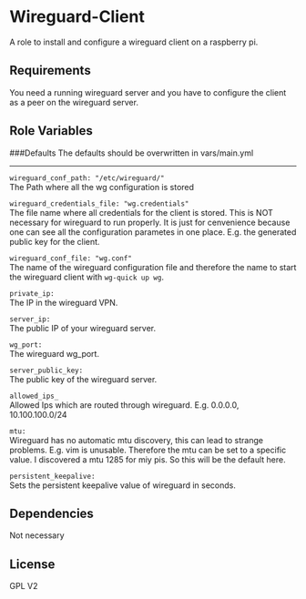 Wireguard-Client
=========

A role to install and configure a wireguard client on a raspberry pi.  

Requirements
------------

You need a running wireguard server and you have to configure the client as a peer on the wireguard server. 

Role Variables
--------------

###Defaults
The defaults should be overwritten in vars/main.yml

----

`wireguard_conf_path: "/etc/wireguard/"`    
The Path where all the wg configuration is stored

`wireguard_credentials_file: "wg.credentials"`    
The file name where all credentials for the client is stored. This is NOT necessary for wireguard to run properly. It is just for cenvenience because one can see all the configuration parametes in one place. E.g. the generated public key for the client. 

`wireguard_conf_file: "wg.conf"`    
The name of the wireguard configuration file and therefore the name to start the wireguard client with `wg-quick up wg`.

`private_ip:`    
The IP in the wireguard VPN.

`server_ip:`    
The public IP of your wireguard server.

`wg_port:`    
The wireguard wg_port.

`server_public_key:`    
The public key of the wireguard server.

`allowed_ips_`     
Allowed Ips which are routed through wireguard. E.g. 0.0.0.0, 10.100.100.0/24 

`mtu:`     
Wireguard has no automatic mtu discovery, this can lead to strange problems. E.g. vim is unusable. Therefore the mtu can be set to a specific value. I discovered a mtu 1285 for miy pis. So this will be the default here.

`persistent_keepalive:`    
Sets the persistent keepalive value of wireguard in seconds. 


Dependencies
------------

Not necessary

License
-------

GPL V2
